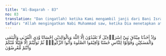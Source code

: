 ```yaml
---
title: "Al-Baqarah - 83"
no: 83
translation: "Dan (ingatlah) ketika Kami mengambil janji dari Bani Israil, “Janganlah kamu menyembah selain Allah, dan berbuat-baiklah kepada kedua orang tua, kerabat, anak-anak yatim, dan orang-orang miskin. Dan bertuturkatalah yang baik kepada manusia, laksanakanlah salat dan tunaikanlah zakat.” Tetapi kemudian kamu berpaling (mengingkari), kecuali sebagian kecil dari kamu, dan kamu (masih menjadi) pembangkang."
tafsir: "Allah mengingatkan Nabi Muhammad saw, ketika Dia menetapkan atas Bani Israil akan janji yang harus mereka penuhi, yaitu bahwa mereka tidak akan menyembah sesuatu selain Allah. Allah melarang mereka beribadah kepada selain Allah, biarpun berupa manusia atau berhala dan lain-lain, karena hal itu berarti mempersekutukan Allah dengan benda-benda tersebut. Menyembah kepada selain Allah adakalanya dengan perbuatan-perbuatan yang lain yang berupa mengagungkan sesuatu yang disembah itu.\n\nAgama Allah yang dibawa oleh para utusan-Nya semua menekankan untuk menyembah Allah yang Maha Esa dan tidak mempersekutukan-Nya dengan suatu apa pun, seperti firman Allah:\n\nDan sembahlah Allah dan janganlah kamu mempersekutukan-Nya dengan sesuatu apa pun¦. (an-Nisa'/4:36)\n\nJanji dari Bani Israil ini diawali dengan janji memenuhi hak Allah, hak yang tertinggi dan terbesar yaitu hanya Dia semata-mata yang berhak disembah, tidak ada sesuatu pun yang disekutukan dengan Dia. Semua makhluk diperintahkan menyembah-Nya dan untuk tugas inilah sebenarnya mereka diciptakan.\n\nSesudah menyebutkan hak Allah, disusul dengan perintah berbuat kebajikan kepada orang tua, suatu amal kebajikan yang tertinggi. Karena melalui kedua orang tualah Allah menciptakan manusia. Allah berfirman:\n\n¦Dan berbuatbaiklah kepada kedua orang tua, ... (an-Nisa'/4:36)\n\nBerbuat kebajikan kepada orang tua ialah dengan mengasihi, memelihara dan menjaganya dengan sempurna serta menuruti kemauannya selama tidak menyalahi perintah Allah. Adapun hikmah berbakti kepada ibu dan bapak ialah karena ibu bapak itu telah berkorban untuk kepentingan anaknya pada waktu masih kecil dengan perhatian yang penuh dan belas kasihan. Mereka mendidiknya dan mengurus segala kepentingan anaknya itu ketika masih lemah, belum dapat mengambil suatu manfaat dan belum dapat pula menghindar dari suatu bahaya. Selain dari itu, orang tua memberikan kasih sayang yang tidak ada tandingannya. Apakah tidak wajib bagi anak memberikan balasan kepada ibu-bapaknya sebagai imbalan atas budi baiknya?\n\nTidak ada balasan untuk kebaikan selain kebaikan (pula). (ar-Rahman/55:60)\n\nKecintaan kedua orang tua kepada anaknya disebabkan:\n\n1. Rasa cinta kasih yang dianugerahkan Allah kepada keduanya untuk menyempurnakan nikmat-Nya demi terpeliharanya jenis manusia.\n\n2.Rasa syukur terhadap anak-anaknya.\n\n3.Harapan pada masa depan anaknya untuk dapat menolongnya baik dengan harta maupun dengan tenaga dalam kehidupan.\n\n4.Dapat melanjutkan misi kedua orang tuanya. \n\nSesudah Allah menyebutkan hak kedua orang tua, disebutkan pula hak kerabat (kaum keluarga) yaitu berbuat kebajikan terhadap mereka, karena berbuat kebajikan kepada karib kerabat adalah faktor yang memperkuat tali persaudaraan di antara kaum kerabat itu.\n\nSuatu umat ini terdiri atas keluarga dan rumah tangga. Maka kebaikan dan keburukan umat tergantung kepada kebaikan dan keburukan keluarga dan rumah tangga. Orang yang tidak membina rumah tangga berarti dia tidak ikut membina unsur umat. Kemudian setiap rumah tangga itu hendaklah menghubungkan tali pcrsaudaraan dengan rumah tangga lainnya berdasarkan tali keturunan, keagamaan atau pun kebangsaan. Dengan demikian akan terbinalah suatu bangsa dan umat yang kuat.\n\nMengadakan hubungan erat sesama keluarga adalah sesuai dengan fitrah manusia. Agama Islam, agama fitrah memberi jalan yang baik bagi pertumbuhan ikatan kerabat ini. Kemudian Allah menyebutkan pula hak orang-orang yang memerlukan bantuan, yaitu hak orang miskin.\n\nBerbuat baik kepada anak yatim ialah mendidiknya dengan baik dan memelihara segala hak-haknya. Al-Qur'an dan Sunah sangat menganjurkan agar memperhatikan anak yatim walaupun ia kaya, karena yang dipandang ialah keyatimannya. Mereka telah kehilangan orang yang menjadi tempat mereka mengadu. Allah mewasiatkan anak-anak yatim kepada masyarakat agar menganggap mereka itu sebagai anak sendiri, untuk memberikan pendidikan. Jika mereka terlantar, mereka dapat menimbulkan kerusakan pada anak-anak lainnya, dan akibatnya lebih besar pada bangsa dan negara.\n\nBerbuat ihsan kepada orang miskin ialah memberikan bantuan kepada mereka terutama pada waktu mereka ditimpa kesulitan. Nabi bersabda:\n\nOrang yang menolong janda dan orang miskin, seperti orang yang berjuang di jalan Allah. (Riwayat Muslim dari Abu Hurairah).\n\nAllah mendahulukan menyebut anak yatim daripada orang miskin karena orang miskin itu dapat berusaha sendiri untuk mencari makan, sedang anak yatim, dikarenakan masih kecil, belum sanggup berusaha sendiri. \n\nSesudah mendapat perintah berbuat kebaikan kepada kedua orang tua, kaum keluarga, anak-anak yatim dan orang-orang miskin, kemudian perintah mengucapkan kata-kata yang baik kepada sesama manusia. Bilamana kebajikan itu telah dikerjakan berarti ketinggian dan kemajuan masyarakat telah tercapai.\n\nAllah selanjutnya memerintahkan kepada Bani Israil untuk melaksanakan salat dan zakat seperti yang digariskan Allah untuk mereka. Salat pada tiap agama bertujuan memperbaiki jiwa, membersihkannya dari kerendahan budi dan menghiasi jiwa dengan rupa-rupa keutamaan. Ruh salat ialah ikhlas kepada Allah, tunduk kepada kebesaran dan kekuasaan-Nya. Apabila salat itu kosong dari ruh tersebut, tidak akan memberi faedah apa pun. Bani Israil selalu mengabaikan ruh salat itu sejak dahulu sampai waktu Al-Qur'an diturunkan dan bahkan sampai sekarang.\n\nZakat juga diperintahkan kepada mereka, karena zakat mengandung maslahat bagi masyarakat. Orang-orang Yahudi dahulu mempunyai beberapa macam kewajiban zakat. Tetapi Bani Israil berpaling dari perintah-perintah itu, tidak menjalankannya, bahkan menghindarinya.\n\nTermasuk penyelewengan mereka ialah menganggap pendeta-pendeta mereka sebagai Tuhan yang menetapkan hukum halal dan haram, menambah upacara-upacara agama menurut keinginan mereka, meninggalkan nafkah terhadap kerabat, melalaikan zakat, tidak melakukan amar makruf nahi mungkar serta perbuatan lain yang meruntuhkan agama.\n\nHanya sebagian kecil dari mereka pada zaman Musa a.s. atau pada tiap zaman yang taat pada perintah Allah. Pada tiap zaman, pada tiap bangsa atau umat selalu ada golongan orang yang ikhlas berjuang memelihara kebenaran sesuai dengan keyakinan dan kemampuan mereka. Namun demikian bila kemungkaran telah menyebar pada umat itu, kehadiran orang-orang ikhlas itu tidaklah mencegah turunnya azab Allah. Di akhir ayat ini Allah berfirman, \"Dan kamu (hai Bani Israil) selalu berpaling.\" Ayat ini menunjukkan kebiasaan dan kesukaan mereka tidak menaati petunjuk dan perintah Ilahi, sehingga tersebarlah kemungkaran dan turunlah azab kepada mereka."
---
```


وَاِذْ اَخَذْنَا مِيْثَاقَ بَنِيْٓ اِسْرَاۤءِيْلَ لَا تَعْبُدُوْنَ اِلَّا اللّٰهَ وَبِالْوَالِدَيْنِ اِحْسَانًا وَّذِى الْقُرْبٰى وَالْيَتٰمٰى وَالْمَسٰكِيْنِ وَقُوْلُوْا لِلنَّاسِ حُسْنًا وَّاَقِيْمُوا الصَّلٰوةَ وَاٰتُوا الزَّكٰوةَۗ  ثُمَّ تَوَلَّيْتُمْ اِلَّا قَلِيْلًا مِّنْكُمْ وَاَنْتُمْ مُّعْرِضُوْنَ 
